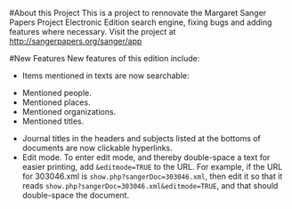 #About this Project
This is a project to rennovate the Margaret Sanger Papers Project Electronic Edition search engine, fixing bugs and adding features where necessary. Visit the project at http://sangerpapers.org/sanger/app

#New Features
New features of this edition include: 
 * Items mentioned in texts are now searchable: 
  - Mentioned people. 
  - Mentioned places. 
  - Mentioned organizations. 
  - Mentioned titles.
 * Journal titles in the headers and subjects listed at the bottoms of documents are now clickable hyperlinks. 
 * Edit mode. To enter edit mode, and thereby double-space a text for easier printing, add `&editmode=TRUE` to the URL. For example, if the URL for 303046.xml is `show.php?sangerDoc=303046.xml`, then edit it so that it reads `show.php?sangerDoc=303046.xml&editmode=TRUE`, and that should double-space the document. 
